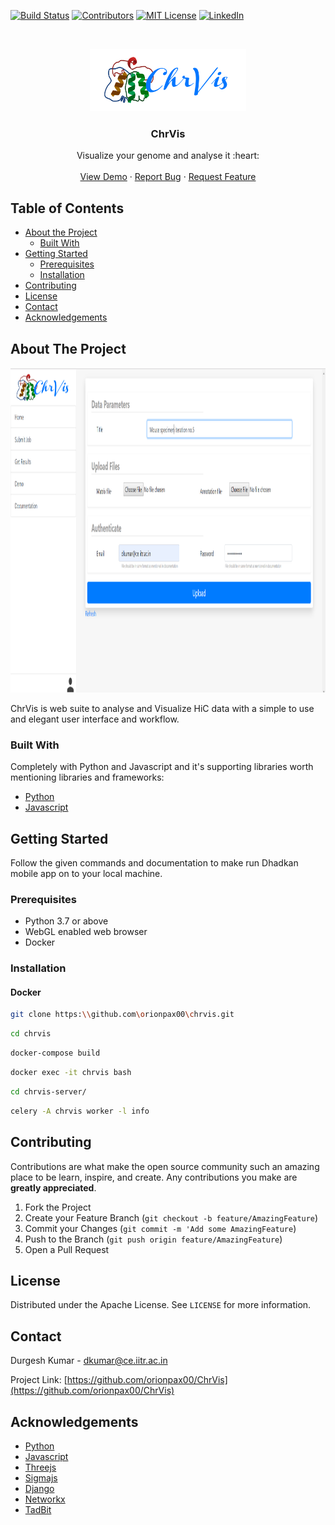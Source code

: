<!-- PROJECT SHIELDS -->
[![Build Status][build-shield]]()
[![Contributors][contributors-shield]]()
[![MIT License][license-shield]][license-url]
[![LinkedIn][linkedin-shield]][linkedin-url]



<br />
<p align="center">
  <a href="https://github.com/othneildrew/Best-README-Template">
    <img src='docs/img/logo.png' height=100 width=250>
  </a>

  <h3 align="center">ChrVis</h3>

  <p align="center">
    Visualize your genome and analyse it :heart:
    <br />
    <br />
    <a href="#">View Demo</a>
    ·
    <a href="https://github.com/orionpax00/ChrVis/issues">Report Bug</a>
    ·
    <a href="https://github.com/orionpax00/ChrVis/issues">Request Feature</a>
  </p>
</p>



<!-- TABLE OF CONTENTS -->
## Table of Contents

* [About the Project](#about-the-project)
  * [Built With](#built-with)
* [Getting Started](#getting-started)
  * [Prerequisites](#prerequisites)
  * [Installation](#installation)
* [Contributing](#contributing)
* [License](#license)
* [Contact](#contact)
* [Acknowledgements](#acknowledgements)



<!-- ABOUT THE PROJECT -->
## About The Project
<p align="center">
  <img src="docs/img/submit_job.png" height=520 width=930>
</p>

ChrVis is web suite to analyse and Visualize HiC data with a simple to use and elegant user interface and workflow.

### Built With
Completely with Python and Javascript and it's supporting libraries worth mentioning libraries and frameworks:
* [Python](https://python.com)
* [Javascript](https://python.com)


<!-- GETTING STARTED -->
## Getting Started
Follow the given commands and documentation to make run Dhadkan mobile app on to your local machine.

### Prerequisites
* Python 3.7 or above
* WebGL enabled web browser
* Docker

### Installation
#### Docker

```sh
git clone https:\\github.com\orionpax00\chrvis.git
```
```sh
cd chrvis
```
```sh
docker-compose build
```
```sh
docker exec -it chrvis bash
```

```sh
cd chrvis-server/
```
```sh
celery -A chrvis worker -l info
```

<!-- CONTRIBUTING -->
## Contributing

Contributions are what make the open source community such an amazing place to be learn, inspire, and create. Any contributions you make are **greatly appreciated**.

1. Fork the Project
2. Create your Feature Branch (`git checkout -b feature/AmazingFeature`)
3. Commit your Changes (`git commit -m 'Add some AmazingFeature`)
4. Push to the Branch (`git push origin feature/AmazingFeature`)
5. Open a Pull Request



<!-- LICENSE -->
## License

Distributed under the Apache License. See `LICENSE` for more information.



<!-- CONTACT -->
## Contact

Durgesh Kumar  - dkumar@ce.iitr.ac.in

Project Link: [https://github.com/orionpax00/ChrVis](https://github.com/orionpax00/ChrVis)



<!-- ACKNOWLEDGEMENTS -->
## Acknowledgements
* [Python](https://facebook.github.io/react-native/)
* [Javascript](https://facebook.github.io/react-native/)
* [Threejs](https://facebook.github.io/react-native/)
* [Sigmajs](https://facebook.github.io/react-native/)
* [Django](https://facebook.github.io/react-native/)
* [Networkx](https://facebook.github.io/react-native/)
* [TadBit](https://facebook.github.io/react-native/)

<!-- MARKDOWN LINKS & IMAGES -->
[build-shield]: https://img.shields.io/badge/build-passing-brightgreen.svg?style=flat-square
[contributors-shield]: https://img.shields.io/badge/contributors-2-orange.svg?style=flat-square
[license-shield]: https://img.shields.io/badge/license-apache-blue.svg?style=flat-square
[license-url]: https://github.com/shreya2feb/dhadkan_v3_mobile/blob/master/LICENSE
[linkedin-shield]: https://img.shields.io/badge/-LinkedIn-black.svg?style=flat-square&logo=linkedin&colorB=555
[linkedin-url]: https://www.linkedin.com/in/durgesh-kumar-807233157/
